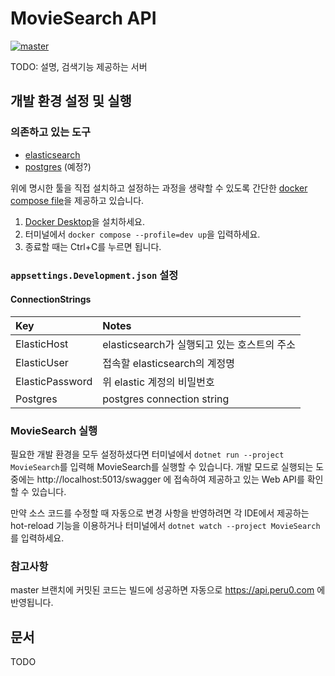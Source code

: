 # MovieSearch API
[![master](https://github.com/Hype-boyTeam/MovieSearch/actions/workflows/build.yml/badge.svg)](https://github.com/Hype-boyTeam/MovieSearch/actions/workflows/build.yml)

TODO: 설명, 검색기능 제공하는 서버

## 개발 환경 설정 및 실행
### 의존하고 있는 도구
- [elasticsearch](https://www.elastic.co/)
- [postgres](https://www.postgresql.org) (예정?)

위에 명시한 툴을 직접 설치하고 설정하는 과정을 생략할 수 있도록 간단한 [docker compose file](compose.yml)을 제공하고 있습니다.
1. [Docker Desktop](https://docs.docker.com/desktop/install/windows-install/)을 설치하세요.
1. 터미널에서 `docker compose --profile=dev up`을 입력하세요.
1. 종료할 때는 Ctrl+C를 누르면 됩니다.


### `appsettings.Development.json` 설정
#### ConnectionStrings
| Key | Notes |
|:----|:------|
| ElasticHost | elasticsearch가 실행되고 있는 호스트의 주소 |
| ElasticUser | 접속할 elasticsearch의 계정명 |
| ElasticPassword | 위 elastic 계정의 비밀번호 |
| Postgres | postgres connection string |


### MovieSearch 실행
필요한 개발 환경을 모두 설정하셨다면 터미널에서 `dotnet run --project MovieSearch`를 입력해 MovieSearch를 실행할 수 있습니다.
개발 모드로 실행되는 도중에는 http://localhost:5013/swagger 에 접속하여 제공하고 있는 Web API를 확인할 수 있습니다.

만약 소스 코드를 수정할 때 자동으로 변경 사항을 반영하려면 각 IDE에서 제공하는 hot-reload 기능을 이용하거나
터미널에서 `dotnet watch --project MovieSearch`를 입력하세요.

### 참고사항
master 브랜치에 커밋된 코드는 빌드에 성공하면 자동으로 https://api.peru0.com 에 반영됩니다.

## 문서
TODO
